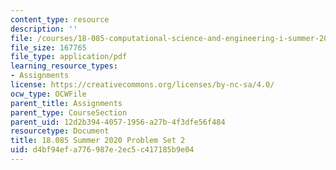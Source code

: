 ```yaml
---
content_type: resource
description: ''
file: /courses/18-085-computational-science-and-engineering-i-summer-2020/d4bf94efa776987e2ec5c417185b9e04_MIT18_085Summer20_PS2.pdf
file_size: 167765
file_type: application/pdf
learning_resource_types:
- Assignments
license: https://creativecommons.org/licenses/by-nc-sa/4.0/
ocw_type: OCWFile
parent_title: Assignments
parent_type: CourseSection
parent_uid: 12d2b394-4057-1956-a27b-4f3dfe56f484
resourcetype: Document
title: 18.085 Summer 2020 Problem Set 2
uid: d4bf94ef-a776-987e-2ec5-c417185b9e04
---
```

